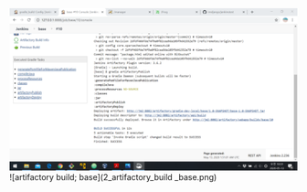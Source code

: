 ![jenkins build; base](1_jenkins_build_base.png)
![artifactory build; base](2_artifactory_build _base.png)
